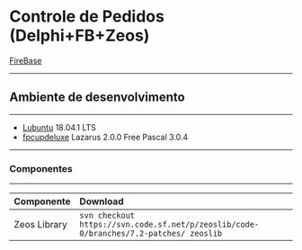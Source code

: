 # Controle de Pedidos (Delphi+FB+Zeos)

[FireBase](https://www.firebase.com.br/artigo.php?id=1354)  

---
## Ambiente de desenvolvimento 
---

+ [Lubuntu](https://lubuntu.me/) 18.04.1 LTS
+ [fpcupdeluxe](https://github.com/LongDirtyAnimAlf/fpcupdeluxe) Lazarus 2.0.0 Free Pascal 3.0.4

---
### Componentes
---

| Componente                     | Download                                                                               |
| :----------------------------- | :------------------------------------------------------------------------------------- |
| Zeos Library                   | `svn checkout https://svn.code.sf.net/p/zeoslib/code-0/branches/7.2-patches/ zeoslib`  |
